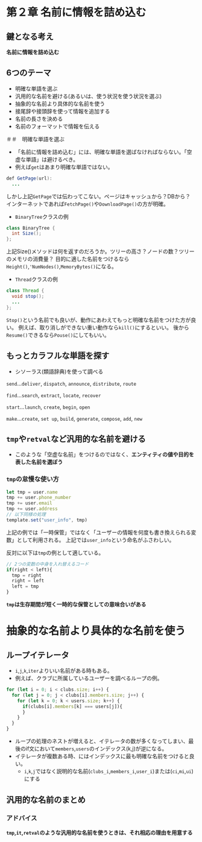 # 第２章 名前に情報を詰め込む

## 鍵となる考え
**名前に情報を詰め込む**

## 6つのテーマ
- 明確な単語を選ぶ
- 汎用的な名前を避ける(あるいは、使う状況を使う状況を選ぶ)
- 抽象的な名前より具体的な名前を使う
- 接尾辞や接頭辞を使って情報を追加する
- 名前の長さを決める
- 名前のフォーマットで情報を伝える

＃＃　明確な単語を選ぶ
- 「名前に情報を詰め込む」には、明確な単語を選ばなければならない。「空虚な単語」は避けるべき。
- 例えば`get`はあまり明確な単語ではない。
```java
def GetPage(url):
  ...
```
しかし上記`GetPage`では伝わってこない。ページはキャッシュから？DBから？
インターネットであれば`FetchPage()`や`DownloadPage()`の方が明確。


- `BinaryTree`クラスの例
```java
class BinaryTree {
  int Size();
};
```
上記Size()メソッドは何を返すのだろうか。ツリーの高さ？ノードの数？ツリーのメモリの消費量？
目的に適した名前をつけるなら`Height()`,`'NumNodes()`,`MemoryBytes()`になる。


- `Thread`クラスの例
```java
class Thread {
  void stop();
  ...
};
```
`Stop()`という名前でも良いが、動作にあわえてもっと明確な名前をつけた方が良い。
例えば、取り消しができない重い動作なら`kill()`にするといい。
後から`Resume()`できるなら`Pouse()`にしてもいい。

## もっとカラフルな単語を探す
- シソーラス(類語辞典)を使って調べる

`send`...`deliver`, `dispatch`, `announce`, `distribute`, `route`

`find`...`search`, `extract`, `locate`, `recover`

`start`...`launch`, `create`, `begin`, `open`

`make`...`create`, `set up`, `build`, `generate`, `compose`, `add`, `new`

## `tmp`や`retval`など汎用的な名前を避ける
- このような「空虚な名前」をつけるのではなく、**エンティティの値や目的を表した名前を選ぼう**

### `tmp`の怠慢な使い方
```javascript
let tmp = user.name 
tmp += user.phone_number
tmp += user.email
tmp += user.address
// 以下同様の処理
template.set("user_info", tmp)
```
上記の例では「一時保管」ではなく「ユーザーの情報を何度も書き換えられる変数」として利用される。
上記では`user_info`という命名がふさわしい。

反対に以下は`tmp`の例として適している。
```javascript
// 2つの変数の中身を入れ替えるコード
if(right < left){
  tmp = right
  right = left
  left = tmp
}
```
**`tmp`は生存期間が短く一時的な保管としての意味合いがある**

# 抽象的な名前より具体的な名前を使う

## ループイテレータ
- `i`,`j`,`k`,`iter`よりいい名前がある時もある。
- 例えば、クラブに所属しているユーザーを調べるループの例。
```javascript
for (let i = 0; i < clubs.size; i++) {
  for (let j = 0; j < clubs[i].members.size; j++) {
    for (let k = 0; k < users.size; k++) {
      if(clubs[i].members[k] === users[j]){
      }
    }
  }
}
```
- ループの処理のネストが増えると、イテレータの数が多くなってしまい、最後のif文において`members`,`users`のインデックス(k,j)が逆になる。
- イテレータが複数ある時、にはインデックスに最も明確な名前をつけると良い。
  - `i`,`k`,`j`ではなく説明的な名前(`clubs_i`,`members_i`,`user_i`)または(`ci`,`mi`,`ui`)にする
 
## 汎用的な名前のまとめ
### アドバイス
**`tmp`,`it`,`retval`のような汎用的な名前を使うときは、それ相応の理由を用意する**


